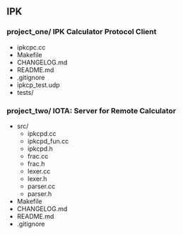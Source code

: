 ## IPK
### project_one/ IPK Calculator Protocol Client
- ipkcpc.cc
- Makefile
- CHANGELOG.md
- README.md
- .gitignore
- ipkcp_test.udp
- tests/

### project_two/ IOTA: Server for Remote Calculator
- src/
    - ipkcpd.cc
    - ipkcpd_fun.cc
    - ipkcpd.h
    - frac.cc
    - frac.h
    - lexer.cc
    - lexer.h
    - parser.cc
    - parser.h
- Makefile
- CHANGELOG.md
- README.md
- .gitignore